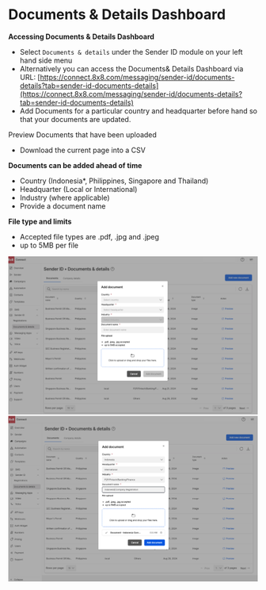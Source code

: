 # Documents & Details Dashboard

**Accessing Documents & Details Dashboard**

* Select `Documents & details` under the Sender ID module on your left hand side menu
* Alternatively you can access the Documents& Details Dashboard via URL: [https://connect.8x8.com/messaging/sender-id/documents-details?tab=sender-id-documents-details](https://connect.8x8.com/messaging/sender-id/documents-details?tab=sender-id-documents-details)
* Add Documents for a particular country and headquarter before hand so that your documents are updated.  

Preview Documents that have been uploaded
* Download the current page into a CSV

**Documents can be added ahead of time** 

* Country (Indonesia\*, Philippines, Singapore and Thailand)
* Headquarter (Local or International)
* Industry (where applicable)
* Provide a document name

**File type and limits** 

* Accepted file types are .pdf, .jpg and .jpeg
* up to 5MB per file

![](../images/856198abb5faa617f8b7bb627faf70f7c5c933fbbe7ddc02f33d2265cf7fe459-Document__Details_.png)
![](../images/d9cd8d8774b2e5ecec77729447bda24372ab43909de36c6a40c4e087c37e20b3-Document__Details_-_Indonesia.png)

